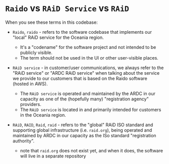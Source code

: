 # `Raido` vs `RAiD Service` vs `RAiD`

When you see these terms in this codebase:

* `Raido`, `raido` - refers to the software codebase that implements
  our "local" RAiD service for the Oceania region.
  * It's a "codename" for the software project and not intended to be publicly
    visible.
  * The term should not be used in the UI or other user-visible places.

* `RAiD service` - in customer/user communications, we always refer to the
  "RAiD service" or "ARDC RAiD service" when talking about the service we
  provide to our customers that is based on the Raido software (hosted in AWS).
  * The `RAiD service` is operated and maintained by the ARDC in our
    capacity as one of the (hopefully many) "registration agency" providers.
  * The `RAiD service` is located in and primarily intended for customers in
    the Oceania region.

* `RAiD`, `RAID`, `Raid`, `raid` - refers to the "global" RAiD ISO standard and
  supporting global infrastructure (i.e. `raid.org`), being operated and
  maintained by ARDC in our capacity as the ISo standard "registration
  authority".
  * note that `raid.org` does not exist yet, and when it does, the software will
    live in a separate repository

